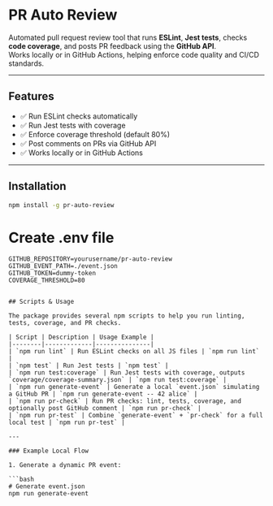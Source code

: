 # PR Auto Review

Automated pull request review tool that runs **ESLint**, **Jest tests**, checks **code coverage**, and posts PR feedback using the **GitHub API**.  
Works locally or in GitHub Actions, helping enforce code quality and CI/CD standards.

---

## Features

- ✅ Run ESLint checks automatically  
- ✅ Run Jest tests with coverage  
- ✅ Enforce coverage threshold (default 80%)  
- ✅ Post comments on PRs via GitHub API  
- ✅ Works locally or in GitHub Actions  

---

## Installation

```bash
npm install -g pr-auto-review
```


# Create .env file
```env
GITHUB_REPOSITORY=yourusername/pr-auto-review
GITHUB_EVENT_PATH=./event.json
GITHUB_TOKEN=dummy-token
COVERAGE_THRESHOLD=80


## Scripts & Usage

The package provides several npm scripts to help you run linting, tests, coverage, and PR checks.  

| Script | Description | Usage Example |
|--------|-------------|---------------|
| `npm run lint` | Run ESLint checks on all JS files | `npm run lint` |
| `npm test` | Run Jest tests | `npm test` |
| `npm run test:coverage` | Run Jest tests with coverage, outputs `coverage/coverage-summary.json` | `npm run test:coverage` |
| `npm run generate-event` | Generate a local `event.json` simulating a GitHub PR | `npm run generate-event -- 42 alice` |
| `npm run pr-check` | Run PR checks: lint, tests, coverage, and optionally post GitHub comment | `npm run pr-check` |
| `npm run pr-test` | Combine `generate-event` + `pr-check` for a full local test | `npm run pr-test` |

---

### Example Local Flow

1. Generate a dynamic PR event:

```bash
# Generate event.json
npm run generate-event
